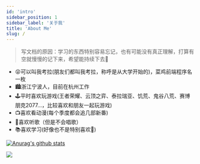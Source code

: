 ```yaml
---
id: 'intro'
sidebar_position: 1
sidebar_label: '关于我'
title: 'About Me'
slug: /
---
```


> 写文档的原因：学习的东西特别容易忘记，也有可能没有真正理解，打算有空就慢慢的记下来，希望能持续下去🥲

- 😝可以叫我考拉(朋友们都叫我考拉，称呼是从大学开始的)，菜鸡前端程序名一枚
- 🏙️浙江宁波人，目前在杭州工作
- 🕹️平时喜欢玩游戏(王者荣耀、云顶之弈、泰拉瑞亚、饥荒、鬼谷八荒、赛博朋克2077...，比较喜欢和朋友一起玩游戏)
- 📺喜欢看动漫(每个季度都会追几部新番)
- 🎵喜欢听歌（但是不会唱歌）
- 📚喜欢学习(好像也不是特别喜欢🤣)

[![Anurag's github stats](https://github-readme-stats.vercel.app/api?username=wuyuehui)](https://github.com/anuraghazra/github-readme-stats)

![](https://visitor-badge.glitch.me/badge?page_id=jadezi.readme)